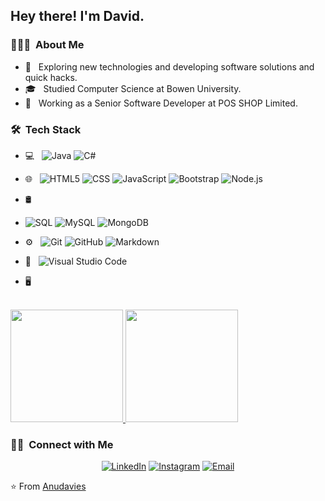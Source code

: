 

<h2> Hey there! I'm David.</h2>

<h3> 👨🏻‍💻 &nbsp;About Me </h3>

- 🤔 &nbsp; Exploring new technologies and developing software solutions and quick hacks.
- 🎓 &nbsp; Studied Computer Science at Bowen University.
- 💼 &nbsp; Working as a Senior Software Developer at POS SHOP Limited.


<h3> 🛠 &nbsp;Tech Stack</h3>

- 💻 &nbsp;
  ![Java](https://img.shields.io/badge/-Java-333333?style=flat&logo=Java&logoColor=007396)
  ![C#](https://img.shields.io/badge/-Csharp-333333?style=flat&logo=Csharp&logoColor=007396)
- 🌐 &nbsp;
  ![HTML5](https://img.shields.io/badge/-HTML5-333333?style=flat&logo=HTML5)
  ![CSS](https://img.shields.io/badge/-CSS-333333?style=flat&logo=CSS3&logoColor=1572B6)
  ![JavaScript](https://img.shields.io/badge/-JavaScript-333333?style=flat&logo=javascript)
  ![Bootstrap](https://img.shields.io/badge/-Bootstrap-333333?style=flat&logo=bootstrap&logoColor=563D7C)
  ![Node.js](https://img.shields.io/badge/-Node.js-333333?style=flat&logo=node.js)

- 🛢 &nbsp;
- ![SQL](https://img.shields.io/badge/-SQL-333333?style=flat&logo=mssql)
  ![MySQL](https://img.shields.io/badge/-MySQL-333333?style=flat&logo=mysql)
  ![MongoDB](https://img.shields.io/badge/-MongoDB-333333?style=flat&logo=mongodb)
- ⚙️ &nbsp;
  ![Git](https://img.shields.io/badge/-Git-333333?style=flat&logo=git)
  ![GitHub](https://img.shields.io/badge/-GitHub-333333?style=flat&logo=github)
  ![Markdown](https://img.shields.io/badge/-Markdown-333333?style=flat&logo=markdown)
- 🔧 &nbsp;
  ![Visual Studio Code](https://img.shields.io/badge/-Visual%20Studio%20Code-333333?style=flat&logo=visual-studio-code&logoColor=007ACC)
- 🖥 &nbsp;
<br/>

<a href="https://github.com/anudavies">
  <img height="180em" src="https://github-readme-stats.vercel.app/api?username=anudavies&theme=buefy&show_icons=true" />
  <img height="180em" src="https://github-readme-stats.vercel.app/api/top-langs/?username=anudavies&theme=buefy&layout=compact" />
</a>

<br/>

<h3> 🤝🏻 &nbsp;Connect with Me </h3>

<p align="center">
<a href="https://www.linkedin.com/in/david-egbebunmi-7b548272/"><img alt="LinkedIn" src="https://img.shields.io/badge/LinkedIn-david%20egbebunmi%-blue?style=flat-square&logo=linkedin"></a>
<a href="https://www.instagram.com/anudavies/"><img alt="Instagram" src="https://img.shields.io/badge/Instagram-anudavies-blue?style=flat-square&logo=instagram"></a>
<a href="mailto:anudavies@gmail.com"><img alt="Email" src="https://img.shields.io/badge/Email-anudavies@gmail.com-blue?style=flat-square&logo=gmail"></a>
</p>

⭐️ From [Anudavies](https://github.com/anudavies)
